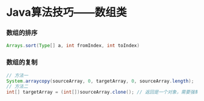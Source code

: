 # Java算法技巧——数组类

### 数组的排序
```java
Arrays.sort(Type[] a, int fromIndex, int toIndex) 
```

### 数组的复制
```java
// 方法一
System.arraycopy(sourceArray, 0, targetArray, 0, sourceArray.length);  
// 方法二
int[] targetArray = (int[])sourceArray.clone(); // 返回是一个对象，需要强制类型转换
```